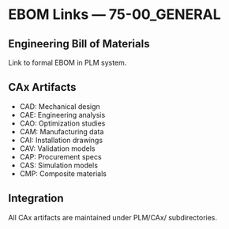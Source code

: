 # EBOM Links — 75-00_GENERAL

## Engineering Bill of Materials

Link to formal EBOM in PLM system.

## CAx Artifacts
- CAD: Mechanical design
- CAE: Engineering analysis
- CAO: Optimization studies
- CAM: Manufacturing data
- CAI: Installation drawings
- CAV: Validation models
- CAP: Procurement specs
- CAS: Simulation models
- CMP: Composite materials

## Integration
All CAx artifacts are maintained under PLM/CAx/ subdirectories.
